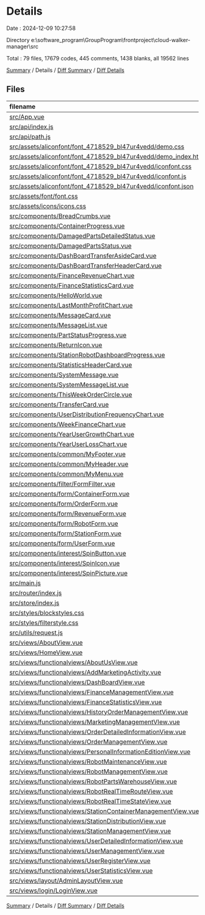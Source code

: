# Details

Date : 2024-12-09 10:27:58

Directory e:\\software_program\\GroupProgram\\frontproject\\cloud-walker-manager\\src

Total : 79 files,  17679 codes, 445 comments, 1438 blanks, all 19562 lines

[Summary](results.md) / Details / [Diff Summary](diff.md) / [Diff Details](diff-details.md)

## Files
| filename | language | code | comment | blank | total |
| :--- | :--- | ---: | ---: | ---: | ---: |
| [src/App.vue](/src/App.vue) | Vue | 96 | 4 | 12 | 112 |
| [src/api/index.js](/src/api/index.js) | JavaScript | 509 | 20 | 25 | 554 |
| [src/api/path.js](/src/api/path.js) | JavaScript | 57 | 11 | 5 | 73 |
| [src/assets/aliconfont/font_4718529_bl47ur4vedd/demo.css](/src/assets/aliconfont/font_4718529_bl47ur4vedd/demo.css) | CSS | 435 | 19 | 86 | 540 |
| [src/assets/aliconfont/font_4718529_bl47ur4vedd/demo_index.html](/src/assets/aliconfont/font_4718529_bl47ur4vedd/demo_index.html) | HTML | 4,411 | 2 | 652 | 5,065 |
| [src/assets/aliconfont/font_4718529_bl47ur4vedd/iconfont.css](/src/assets/aliconfont/font_4718529_bl47ur4vedd/iconfont.css) | CSS | 649 | 0 | 215 | 864 |
| [src/assets/aliconfont/font_4718529_bl47ur4vedd/iconfont.js](/src/assets/aliconfont/font_4718529_bl47ur4vedd/iconfont.js) | JavaScript | 1 | 0 | 0 | 1 |
| [src/assets/aliconfont/font_4718529_bl47ur4vedd/iconfont.json](/src/assets/aliconfont/font_4718529_bl47ur4vedd/iconfont.json) | JSON | 1,493 | 0 | 1 | 1,494 |
| [src/assets/font/font.css](/src/assets/font/font.css) | CSS | 8 | 0 | 0 | 8 |
| [src/assets/icons/icons.css](/src/assets/icons/icons.css) | CSS | 1 | 0 | 1 | 2 |
| [src/components/BreadCrumbs.vue](/src/components/BreadCrumbs.vue) | Vue | 41 | 0 | 4 | 45 |
| [src/components/ContainerProgress.vue](/src/components/ContainerProgress.vue) | Vue | 35 | 1 | 3 | 39 |
| [src/components/DamagedPartsDetailedStatus.vue](/src/components/DamagedPartsDetailedStatus.vue) | Vue | 92 | 2 | 4 | 98 |
| [src/components/DamagedPartsStatus.vue](/src/components/DamagedPartsStatus.vue) | Vue | 101 | 3 | 5 | 109 |
| [src/components/DashBoardTransferAsideCard.vue](/src/components/DashBoardTransferAsideCard.vue) | Vue | 104 | 0 | 11 | 115 |
| [src/components/DashBoardTransferHeaderCard.vue](/src/components/DashBoardTransferHeaderCard.vue) | Vue | 89 | 0 | 9 | 98 |
| [src/components/FinanceRevenueChart.vue](/src/components/FinanceRevenueChart.vue) | Vue | 107 | 2 | 5 | 114 |
| [src/components/FinanceStatisticsCard.vue](/src/components/FinanceStatisticsCard.vue) | Vue | 88 | 0 | 9 | 97 |
| [src/components/HelloWorld.vue](/src/components/HelloWorld.vue) | Vue | 28 | 1 | 4 | 33 |
| [src/components/LastMonthProfitChart.vue](/src/components/LastMonthProfitChart.vue) | Vue | 146 | 6 | 6 | 158 |
| [src/components/MessageCard.vue](/src/components/MessageCard.vue) | Vue | 149 | 7 | 10 | 166 |
| [src/components/MessageList.vue](/src/components/MessageList.vue) | Vue | 104 | 2 | 4 | 110 |
| [src/components/PartStatusProgress.vue](/src/components/PartStatusProgress.vue) | Vue | 28 | 0 | 2 | 30 |
| [src/components/ReturnIcon.vue](/src/components/ReturnIcon.vue) | Vue | 45 | 0 | 1 | 46 |
| [src/components/StationRobotDashboardProgress.vue](/src/components/StationRobotDashboardProgress.vue) | Vue | 34 | 2 | 5 | 41 |
| [src/components/StatisticsHeaderCard.vue](/src/components/StatisticsHeaderCard.vue) | Vue | 89 | 0 | 9 | 98 |
| [src/components/SystemMessage.vue](/src/components/SystemMessage.vue) | Vue | 20 | 0 | 3 | 23 |
| [src/components/SystemMessageList.vue](/src/components/SystemMessageList.vue) | Vue | 20 | 0 | 3 | 23 |
| [src/components/ThisWeekOrderCircle.vue](/src/components/ThisWeekOrderCircle.vue) | Vue | 158 | 3 | 6 | 167 |
| [src/components/TransferCard.vue](/src/components/TransferCard.vue) | Vue | 127 | 0 | 17 | 144 |
| [src/components/UserDistributionFrequencyChart.vue](/src/components/UserDistributionFrequencyChart.vue) | Vue | 139 | 1 | 5 | 145 |
| [src/components/WeekFinanceChart.vue](/src/components/WeekFinanceChart.vue) | Vue | 124 | 2 | 5 | 131 |
| [src/components/YearUserGrowthChart.vue](/src/components/YearUserGrowthChart.vue) | Vue | 118 | 2 | 4 | 124 |
| [src/components/YearUserLossChart.vue](/src/components/YearUserLossChart.vue) | Vue | 94 | 2 | 4 | 100 |
| [src/components/common/MyFooter.vue](/src/components/common/MyFooter.vue) | Vue | 23 | 0 | 2 | 25 |
| [src/components/common/MyHeader.vue](/src/components/common/MyHeader.vue) | Vue | 35 | 0 | 1 | 36 |
| [src/components/common/MyMenu.vue](/src/components/common/MyMenu.vue) | Vue | 88 | 1 | 1 | 90 |
| [src/components/filter/FormFilter.vue](/src/components/filter/FormFilter.vue) | Vue | 83 | 0 | 0 | 83 |
| [src/components/form/ContainerForm.vue](/src/components/form/ContainerForm.vue) | Vue | 0 | 0 | 1 | 1 |
| [src/components/form/OrderForm.vue](/src/components/form/OrderForm.vue) | Vue | 0 | 0 | 1 | 1 |
| [src/components/form/RevenueForm.vue](/src/components/form/RevenueForm.vue) | Vue | 0 | 0 | 1 | 1 |
| [src/components/form/RobotForm.vue](/src/components/form/RobotForm.vue) | Vue | 0 | 0 | 1 | 1 |
| [src/components/form/StationForm.vue](/src/components/form/StationForm.vue) | Vue | 0 | 0 | 1 | 1 |
| [src/components/form/UserForm.vue](/src/components/form/UserForm.vue) | Vue | 79 | 1 | 9 | 89 |
| [src/components/interest/SpinButton.vue](/src/components/interest/SpinButton.vue) | Vue | 74 | 0 | 4 | 78 |
| [src/components/interest/SpinIcon.vue](/src/components/interest/SpinIcon.vue) | Vue | 0 | 0 | 1 | 1 |
| [src/components/interest/SpinPicture.vue](/src/components/interest/SpinPicture.vue) | Vue | 230 | 0 | 27 | 257 |
| [src/main.js](/src/main.js) | JavaScript | 35 | 11 | 8 | 54 |
| [src/router/index.js](/src/router/index.js) | JavaScript | 184 | 5 | 4 | 193 |
| [src/store/index.js](/src/store/index.js) | JavaScript | 13 | 0 | 2 | 15 |
| [src/styles/blockstyles.css](/src/styles/blockstyles.css) | CSS | 239 | 8 | 7 | 254 |
| [src/styles/filterstyle.css](/src/styles/filterstyle.css) | CSS | 74 | 0 | 0 | 74 |
| [src/utils/request.js](/src/utils/request.js) | JavaScript | 39 | 3 | 4 | 46 |
| [src/views/AboutView.vue](/src/views/AboutView.vue) | Vue | 82 | 2 | 6 | 90 |
| [src/views/HomeView.vue](/src/views/HomeView.vue) | Vue | 82 | 0 | 0 | 82 |
| [src/views/functionalviews/AboutUsView.vue](/src/views/functionalviews/AboutUsView.vue) | Vue | 21 | 0 | 2 | 23 |
| [src/views/functionalviews/AddMarketingActivity.vue](/src/views/functionalviews/AddMarketingActivity.vue) | Vue | 439 | 28 | 26 | 493 |
| [src/views/functionalviews/DashBoardView.vue](/src/views/functionalviews/DashBoardView.vue) | Vue | 203 | 4 | 4 | 211 |
| [src/views/functionalviews/FinanceManagementView.vue](/src/views/functionalviews/FinanceManagementView.vue) | Vue | 188 | 9 | 5 | 202 |
| [src/views/functionalviews/FinanceStatisticsView.vue](/src/views/functionalviews/FinanceStatisticsView.vue) | Vue | 141 | 0 | 3 | 144 |
| [src/views/functionalviews/HistoryOrderManagementView.vue](/src/views/functionalviews/HistoryOrderManagementView.vue) | Vue | 191 | 24 | 6 | 221 |
| [src/views/functionalviews/MarketingManagementVIew.vue](/src/views/functionalviews/MarketingManagementVIew.vue) | Vue | 407 | 6 | 17 | 430 |
| [src/views/functionalviews/OrderDetailedInformationView.vue](/src/views/functionalviews/OrderDetailedInformationView.vue) | Vue | 21 | 0 | 2 | 23 |
| [src/views/functionalviews/OrderManagementView.vue](/src/views/functionalviews/OrderManagementView.vue) | Vue | 181 | 10 | 5 | 196 |
| [src/views/functionalviews/PersonalInformationEditionView.vue](/src/views/functionalviews/PersonalInformationEditionView.vue) | Vue | 634 | 38 | 40 | 712 |
| [src/views/functionalviews/RobotMaintenanceView.vue](/src/views/functionalviews/RobotMaintenanceView.vue) | Vue | 266 | 5 | 2 | 273 |
| [src/views/functionalviews/RobotManagementView.vue](/src/views/functionalviews/RobotManagementView.vue) | Vue | 248 | 25 | 6 | 279 |
| [src/views/functionalviews/RobotPartsWarehouseView.vue](/src/views/functionalviews/RobotPartsWarehouseView.vue) | Vue | 668 | 25 | 32 | 725 |
| [src/views/functionalviews/RobotRealTimeRouteView.vue](/src/views/functionalviews/RobotRealTimeRouteView.vue) | Vue | 57 | 0 | 2 | 59 |
| [src/views/functionalviews/RobotRealTimeStateView.vue](/src/views/functionalviews/RobotRealTimeStateView.vue) | Vue | 268 | 7 | 13 | 288 |
| [src/views/functionalviews/StationContainerManagementView.vue](/src/views/functionalviews/StationContainerManagementView.vue) | Vue | 619 | 11 | 11 | 641 |
| [src/views/functionalviews/StationDistributionView.vue](/src/views/functionalviews/StationDistributionView.vue) | Vue | 345 | 41 | 7 | 393 |
| [src/views/functionalviews/StationManagementView.vue](/src/views/functionalviews/StationManagementView.vue) | Vue | 226 | 14 | 6 | 246 |
| [src/views/functionalviews/UserDetailedInformationView.vue](/src/views/functionalviews/UserDetailedInformationView.vue) | Vue | 457 | 28 | 4 | 489 |
| [src/views/functionalviews/UserManagementView.vue](/src/views/functionalviews/UserManagementView.vue) | Vue | 271 | 23 | 5 | 299 |
| [src/views/functionalviews/UserRegisterView.vue](/src/views/functionalviews/UserRegisterView.vue) | Vue | 21 | 0 | 2 | 23 |
| [src/views/functionalviews/UserStatisticsView.vue](/src/views/functionalviews/UserStatisticsView.vue) | Vue | 121 | 0 | 1 | 122 |
| [src/views/layout/AdminLayoutView.vue](/src/views/layout/AdminLayoutView.vue) | Vue | 393 | 14 | 14 | 421 |
| [src/views/login/LoginView.vue](/src/views/login/LoginView.vue) | Vue | 193 | 10 | 7 | 210 |

[Summary](results.md) / Details / [Diff Summary](diff.md) / [Diff Details](diff-details.md)
